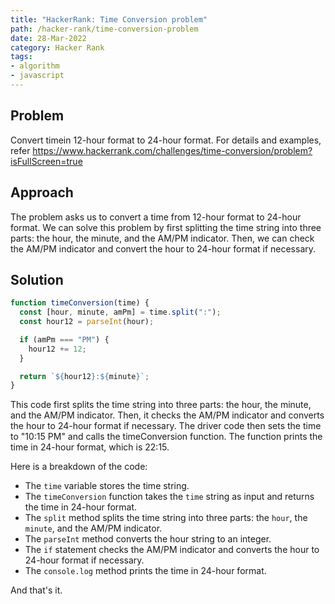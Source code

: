 ```yaml
---
title: "HackerRank: Time Conversion problem"
path: /hacker-rank/time-conversion-problem
date: 28-Mar-2022
category: Hacker Rank
tags:
- algorithm
- javascript
---
```

## Problem

Convert timein 12-hour format to 24-hour format. For details and examples,
refer https://www.hackerrank.com/challenges/time-conversion/problem?isFullScreen=true

## Approach

The problem asks us to convert a time from 12-hour format to 24-hour format. We can solve this 
problem by first splitting the time string into three parts: the hour, the minute, and the AM/PM indicator. 
Then, we can check the AM/PM indicator and convert the hour to 24-hour format if necessary.

## Solution

```javascript
function timeConversion(time) {
  const [hour, minute, amPm] = time.split(":");
  const hour12 = parseInt(hour);

  if (amPm === "PM") {
    hour12 += 12;
  }

  return `${hour12}:${minute}`;
}
```

This code first splits the time string into three parts: the hour, the minute, and the AM/PM indicator. Then, 
it checks the AM/PM indicator and converts the hour to 24-hour format if necessary. The driver code then sets 
the time to "10:15 PM" and calls the timeConversion function. The function prints the time in 24-hour format, 
which is 22:15.

Here is a breakdown of the code:

* The `time` variable stores the time string.
* The `timeConversion` function takes the `time` string as input and returns the time in 24-hour format.
* The `split` method splits the time string into three parts: the `hour`, the `minute`, and the AM/PM indicator.
* The `parseInt` method converts the hour string to an integer.
* The `if` statement checks the AM/PM indicator and converts the hour to 24-hour format if necessary.
* The `console.log` method prints the time in 24-hour format.

And that's it.
